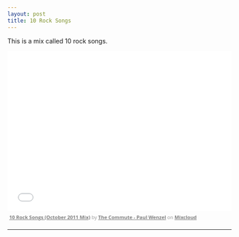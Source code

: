 ```yaml
---
layout: post
title: 10 Rock Songs
---
```


This is a mix called 10 rock songs.

<iframe width="100%" height="360" src="//www.mixcloud.com/widget/iframe/?feed=http%3A%2F%2Fwww.mixcloud.com%2Fpwenzel%2F10-rock-songs-october-2011-mix%2F&amp;mini=1&amp;embed_uuid=d3630dbf-9604-43e3-a8ac-46ae86d5dbe2&amp;replace=0&amp;hide_cover=1&amp;light=1&amp;embed_type=widget_standard" frameborder="0"></iframe><div style="clear: both; height: 3px; width: 652px;"></div><p style="display: block; font-size: 11px; font-family: 'Open Sans', Helvetica, Arial, sans-serif; margin: 0px; padding: 3px 4px; color: rgb(153, 153, 153); width: 652px;"><a href="http://www.mixcloud.com/pwenzel/10-rock-songs-october-2011-mix/?utm_source=widget&amp;amp;utm_medium=web&amp;amp;utm_campaign=base_links&amp;amp;utm_term=resource_link" target="_blank" style="color:#808080; font-weight:bold;">10 Rock Songs (October 2011 Mix)</a><span> by </span><a href="http://www.mixcloud.com/pwenzel/?utm_source=widget&amp;amp;utm_medium=web&amp;amp;utm_campaign=base_links&amp;amp;utm_term=profile_link" target="_blank" style="color:#808080; font-weight:bold;">The Commute - Paul Wenzel</a><span> on </span><a href="http://www.mixcloud.com/?utm_source=widget&amp;utm_medium=web&amp;utm_campaign=base_links&amp;utm_term=homepage_link" target="_blank" style="color:#808080; font-weight:bold;"> Mixcloud</a></p><div style="clear: both; height: 3px; width: 652px;"></div>

<hr />
